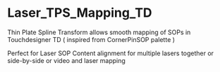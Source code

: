 # Laser_TPS_Mapping_TD
Thin Plate Spline Transform allows smooth mapping of SOPs in Touchdesigner TD ( inspired from CornerPinSOP palette ) 

Perfect for Laser SOP Content alignment for multiple lasers together or side-by-side or video and laser mapping
